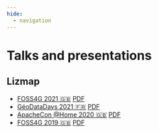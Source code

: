 ```yaml
---
hide:
  - navigation
---
```


# Talks and presentations

## Lizmap

* [FOSS4G 2021 🇬🇧](https://docs.3liz.org/presentations/2021-09-foss4g-lizmap.html) [PDF](https://docs.3liz.org/presentations/pdf/FOSS4G-2021-Lizmap-Web-Client.pdf)
* [GéoDataDays 2021 🇫🇷](https://docs.3liz.org/presentations/2021-09-geodatadays-lizmap.html) [PDF](https://docs.3liz.org/presentations/pdf/GéoDataDays-2021-Lizmap-Web-Client.pdf)
* [ApacheCon @Home 2020 🇬🇧](https://docs.3liz.org/presentations/2020-09-apachecon-lizmap.html) [PDF](https://docs.3liz.org/presentations/pdf/ApacheCon-@Home-2020-Lizmap-Web-Client.pdf)
* [FOSS4G 2019 🇬🇧](https://docs.3liz.org/presentations/2019-08-foss4g-lizmap.html) [PDF](https://docs.3liz.org/presentations/pdf/pdf/FOSS4G-2019-Lizmap-Web-Client.pdf)
